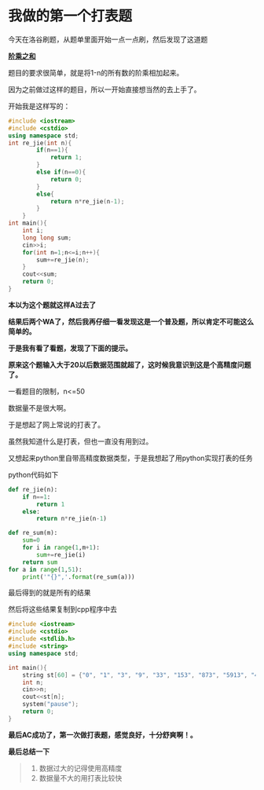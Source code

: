 # 	我做的第一个打表题

今天在洛谷刷题，从题单里面开始一点一点刷，然后发现了这道题

**[阶乘之和](https://www.luogu.com.cn/problem/P1009)**

题目的要求很简单，就是将1-n的所有数的阶乘相加起来。



因为之前做过这样的题目，所以一开始直接想当然的去上手了。



开始我是这样写的：

```c++
#include <iostream>
#include <cstdio>
using namespace std;
int re_jie(int n){
        if(n==1){
            return 1;
        }
        else if(n==0){
            return 0;
        }
        else{
            return n*re_jie(n-1);
        }
    }
int main(){
    int i;
    long long sum;
    cin>>i;
    for(int n=1;n<=i;n++){
        sum+=re_jie(n);
    }
    cout<<sum;
    return 0;
}
```

**本以为这个题就这样A过去了**

**结果后两个WA了，然后我再仔细一看发现这是一个普及题，所以肯定不可能这么简单的。**

**于是我有看了看题，发现了下面的提示。**

**原来这个题输入大于20以后数据范围就超了，这时候我意识到这是个高精度问题了。**

一看题目的限制，n<=50

数据量不是很大啊。



于是想起了网上常说的打表了。

虽然我知道什么是打表，但也一直没有用到过。



又想起来python里自带高精度数据类型，于是我想起了用python实现打表的任务



python代码如下

```python
def re_jie(n):
    if n==1:
        return 1
    else:
        return n*re_jie(n-1)

def re_sum(m):
    sum=0
    for i in range(1,m+1):
        sum+=re_jie(i)
    return sum
for a in range(1,51):
    print('"{}",'.format(re_sum(a)))

```

最后得到的就是所有的结果

然后将这些结果复制到cpp程序中去

```c++
#include <iostream>
#include <cstdio>
#include <stdlib.h>
#include <string>
using namespace std;

int main(){
    string st[60] = {"0", "1", "3", "9", "33", "153", "873", "5913", "46233", "409113", "4037913", "43954713", "522956313", "6749977113", "93928268313", "1401602636313", "22324392524313", "378011820620313", "6780385526348313", "128425485935180313", "2561327494111820313", "53652269665821260313", "1177652997443428940313", "27029669736328405580313", "647478071469567844940313", "16158688114800553828940313", "419450149241406189412940313", "11308319599659758350180940313", "316196664211373618851684940313", "9157958657951075573395300940313", "274410818470142134209703780940313", "8497249472648064951935266660940313", "271628086406341595119153278820940313", "8954945705218228090637347680100940313", "304187744744822368938255957323620940313", "10637335711130967298604907294846820940313", "382630662501032184766604355445682020940313", "14146383753727377231082583937026584420940313", "537169001220328488991089808037100875620940313", "20935051082417771847631371547939998232420940313", "836850334330315506193242641144055892504420940313", "34289376947494122614363304694584807557656420940313", "1439295494700374021157505910939096377494040420940313", "61854558558074209658512637979453093884758552420940313", "2720126133346522977702138448994068984204397080420940313", "122342346998826717539665299944651784048588130840420940313", "5624964506810915667389970728744906677010239883800420940313", "264248206017979096310354325882356886646207872272920420940313", "12678163798554051767172643373255731925167694226950680420940313", "620960027832821612639424806694551108812720525606160920420940313", "31035053229546199656252032972759319953190362094566672920420940313"};
    int n;
    cin>>n;
    cout<<st[n];
    system("pause");
    return 0;
}
```

**最后AC成功了，第一次做打表题，感觉良好，十分舒爽啊！。**

**最后总结一下**

> 1. 数据过大的记得使用高精度
> 2. 数据量不大的用打表比较快

